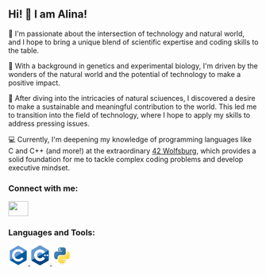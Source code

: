 <img src="https://komarev.com/ghpvc/?username=ialinaok&style=flat-square&color=blue" alt=""/>

## Hi! 👋 I am Alina!

🌿 I'm passionate about the intersection of technology and natural world, and I hope to bring a unique blend of scientific expertise and coding skills to the table. 

🧬 With a background in genetics and experimental biology, I'm driven by the wonders of the natural world and the potential of technology to make a positive impact.

🌊 After diving into the intricacies of natural sciuences, I discovered a desire to make a sustainable and meaningful contribution to the world. This led me to transition into the field of technology, where I hope to apply my skills to address pressing issues.

💻 Currently, I'm deepening my knowledge of programming languages like C and C++ (and more!) at the extraordinary [42 Wolfsburg](https://42wolfsburg.de), which provides a solid foundation for me to tackle complex coding problems and develop executive mindset.

<h3 align="left">Connect with me:</h3>
<p align="left">
<a href="https://www.linkedin.com/in/ialinaok/" target="blank"><img align="center" src="https://raw.githubusercontent.com/rahuldkjain/github-profile-readme-generator/master/src/images/icons/Social/linked-in-alt.svg" height="30" width="40" /></a>
</p>

<h3 align="left">Languages and Tools:</h3>
<p align="left">
  <a href="https://www.cprogramming.com/" target="_blank" rel="noreferrer"> <img src="https://raw.githubusercontent.com/devicons/devicon/master/icons/c/c-original.svg" alt="c" width="40" height="40"/> </a> 
  <a href="https://www.w3schools.com/cpp/" target="_blank" rel="noreferrer"> <img src="https://raw.githubusercontent.com/devicons/devicon/master/icons/cplusplus/cplusplus-original.svg" alt="cplusplus" width="40" height="40"/> </a>
  <a href="https://www.python.org" target="_blank" rel="noreferrer"> <img src="https://raw.githubusercontent.com/devicons/devicon/master/icons/python/python-original.svg" alt="python" width="40" height="40"/> </a> </p>


<!--
**ialinaok/ialinaok** is a ✨ _special_ ✨ repository because its `README.md` (this file) appears on your GitHub profile.

Here are some ideas to get you started:

- 🔭 I’m currently working on ...
- 🌱 I’m currently learning ...
- 👯 I’m looking to collaborate on ...
- 🤔 I’m looking for help with ...
- 💬 Ask me about ...
- 📫 How to reach me: ...
- 😄 Pronouns: ...
- ⚡ Fun fact: ...
-->
